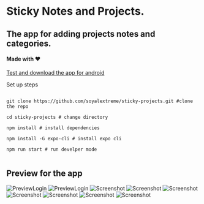 # Sticky Notes and Projects.

## The app for adding projects notes and categories.

#### Made with ❤

[Test and download the app for android](https://optimistic-heisenberg-b17219.netlify.app/)

Set up steps

```shell

git clone https://github.com/soyalextreme/sticky-projects.git #clone the repo

cd sticky-projects # change directory

npm install # install dependencies

npm install -G expo-cli # install expo cli

npm run start # run develper mode


```

## Preview for the app

![PreviewLogin](./captures/login_dark.png)
![PreviewLogin](./captures/login_light.png)
![Screenshot](./captures/Screenshot_1621369971.png)
![Screenshot](./captures/Screenshot_1621369993.png)
![Screenshot](./captures/Screenshot_1621370002.png)
![Screenshot](./captures/Screenshot_1621370017.png)
![Screenshot](./captures/Screenshot_1621370020.png)
![Screenshot](./captures/Screenshot_1621370032.png)
![Screenshot](./captures/Screenshot_1621370063.png)
